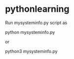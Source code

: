 # pythonlearning

Run mysysteminfo.py script as 

python mysysteminfo.py

or 

python3 mysysteminfo.py
